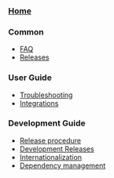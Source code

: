 ### [Home](https://github.com/kubernetes/dashboard/wiki)

### Common

- [FAQ]()
- [Releases]()

### User Guide

- [Troubleshooting](https://github.com/kubernetes/dashboard/wiki/Troubleshooting)
- [Integrations](https://github.com/kubernetes/dashboard/wiki/Integrations)

### Development Guide

- [Release procedure](https://github.com/kubernetes/dashboard/wiki/Release-procedure)
- [Development Releases](https://github.com/kubernetes/dashboard/wiki/Development-Releases)
- [Internationalization](https://github.com/kubernetes/dashboard/wiki/Internationalization)
- [Dependency management](https://github.com/kubernetes/dashboard/wiki/Dependency-management)